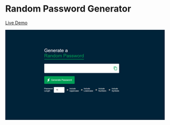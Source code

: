 # Random Password Generator

[Live Demo](https://hasithaprageeth.github.io/password-generator/)

![Random Password Generator Website ](./assets/screenshot.png)
